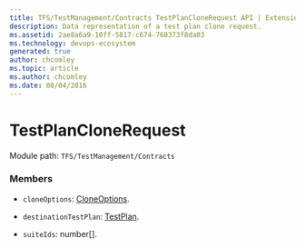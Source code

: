 ```yaml
---
title: TFS/TestManagement/Contracts TestPlanCloneRequest API | Extensions for Azure DevOps Services
description: Data representation of a test plan clone request.
ms.assetid: 2ae8a6a9-10ff-5817-c674-768373f8da03
ms.technology: devops-ecosystem
generated: true
author: chcomley
ms.topic: article
ms.author: chcomley
ms.date: 08/04/2016
---
```


# TestPlanCloneRequest

Module path: `TFS/TestManagement/Contracts`

### Members

- `cloneOptions`: [CloneOptions](../../../TFS/TestManagement/Contracts/CloneOptions.md).

- `destinationTestPlan`: [TestPlan](../../../TFS/TestManagement/Contracts/TestPlan.md).

- `suiteIds`: number[].
